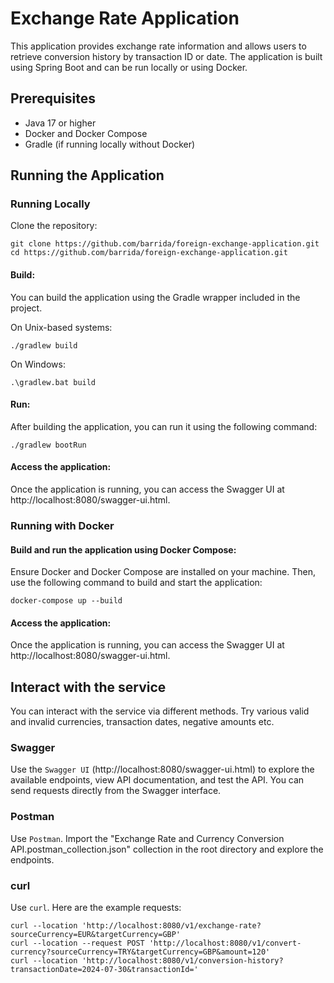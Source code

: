 # Exchange Rate Application
This application provides exchange rate information and allows users to retrieve conversion history by transaction ID or date. The application is built using Spring Boot and can be run locally or using Docker.

## Prerequisites
- Java 17 or higher  
- Docker and Docker Compose  
- Gradle (if running locally without Docker)

## Running the Application

### Running Locally
Clone the repository:

```
git clone https://github.com/barrida/foreign-exchange-application.git
cd https://github.com/barrida/foreign-exchange-application.git
```

#### Build:

You can build the application using the Gradle wrapper included in the project.

On Unix-based systems:
```
./gradlew build
```

On Windows:

```
.\gradlew.bat build 
```

#### Run:

After building the application, you can run it using the following command:

```
./gradlew bootRun
```

#### Access the application:

Once the application is running, you can access the Swagger UI at http://localhost:8080/swagger-ui.html.

### Running with Docker

#### Build and run the application using Docker Compose:

Ensure Docker and Docker Compose are installed on your machine. Then, use the following command to build and start the application:

```
docker-compose up --build
```

#### Access the application:

Once the application is running, you can access the Swagger UI at http://localhost:8080/swagger-ui.html.

## Interact with the service

You can interact with the service via different methods. Try various valid and invalid currencies, transaction dates, negative amounts etc.  

### Swagger
Use the ```Swagger UI``` (http://localhost:8080/swagger-ui.html) to explore the available endpoints, view API documentation, and test the API. You can send requests directly from the Swagger interface.

### Postman
Use ```Postman```. Import the "Exchange Rate and Currency Conversion API.postman_collection.json" collection in the root directory and explore the endpoints.

### curl

Use ```curl```. Here are the example requests:

```
curl --location 'http://localhost:8080/v1/exchange-rate?sourceCurrency=EUR&targetCurrency=GBP'
curl --location --request POST 'http://localhost:8080/v1/convert-currency?sourceCurrency=TRY&targetCurrency=GBP&amount=120'
curl --location 'http://localhost:8080/v1/conversion-history?transactionDate=2024-07-30&transactionId='
```
